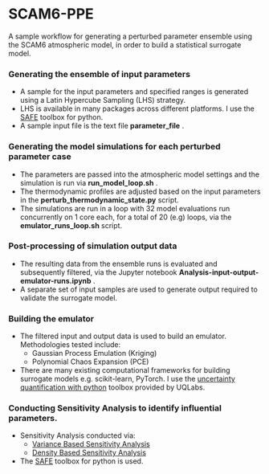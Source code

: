 # SCAM6-PPE
A sample workflow for generating a perturbed parameter ensemble using the SCAM6 atmospheric model, in order to build a statistical surrogate model.

### Generating the ensemble of input parameters
- A sample for the input parameters and specified ranges is generated using a Latin Hypercube Sampling (LHS) strategy.
- LHS is available in many packages across different platforms. I use the [SAFE](https://www.safetoolbox.info/) toolbox for python.
- A sample input file is the text file __parameter_file__ .

### Generating the model simulations for each perturbed parameter case
- The parameters are passed into the atmospheric model settings and the simulation is run via __run_model_loop.sh__ .
- The thermodynamic profiles are adjusted based on the input parameters in the __perturb_thermodynamic_state.py__ script.
- The simulations are run in a loop with 32 model evaluations run concurrently on 1 core each, for a total of 20 (e.g) loops, via the __emulator_runs_loop.sh__ script.

### Post-processing of simulation output data
- The resulting data from the ensemble runs is evaluated and subsequently filtered, via the Jupyter notebook __Analysis-input-output-emulator-runs.ipynb__ .
- A separate set of input samples are used to generate output required to validate the surrogate model.

### Building the emulator
- The filtered input and output data is used to build an emulator. Methodologies tested include:
  - Gaussian Process Emulation (Kriging)
  - Polynomial Chaos Expansion (PCE)
- There are many existing computational frameworks for building surrogate models e.g. scikit-learn, PyTorch. I use the [uncertainty quantification with python](https://uqpylab.uq-cloud.io/) toolbox provided by UQLabs.

### Conducting Sensitivity Analysis to identify influential parameters.
- Sensitivity Analysis conducted via:
  - [Variance Based Sensitivity Analysis](https://en.wikipedia.org/wiki/Variance-based_sensitivity_analysis)
  - [Density Based Sensitivity Analysis](https://www.sciencedirect.com/science/article/pii/S1364815215000237)
- The [SAFE](https://www.safetoolbox.info/) toolbox for python is used.





